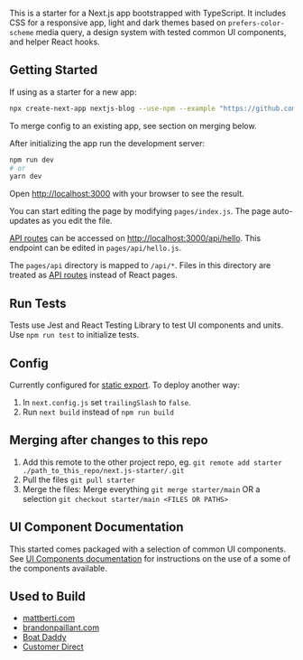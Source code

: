 This is a starter for a Next.js app bootstrapped with TypeScript. It includes CSS for a responsive app, light and dark themes based on `prefers-color-scheme` media query, a design system with tested common UI components, and helper React hooks.

## Getting Started

If using as a starter for a new app:

```bash
npx create-next-app nextjs-blog --use-npm --example "https://github.com/dr-spaceman/next.js-starter"
```

To merge config to an existing app, see section on merging below.

After initializing the app run the development server:

```bash
npm run dev
# or
yarn dev
```

Open [http://localhost:3000](http://localhost:3000) with your browser to see the result.

You can start editing the page by modifying `pages/index.js`. The page auto-updates as you edit the file.

[API routes](https://nextjs.org/docs/api-routes/introduction) can be accessed on [http://localhost:3000/api/hello](http://localhost:3000/api/hello). This endpoint can be edited in `pages/api/hello.js`.

The `pages/api` directory is mapped to `/api/*`. Files in this directory are treated as [API routes](https://nextjs.org/docs/api-routes/introduction) instead of React pages.

## Run Tests

Tests use Jest and React Testing Library to test UI components and units. Use `npm run test` to initialize tests.

## Config

Currently configured for [static export](https://nextjs.org/docs/advanced-features/static-html-export). To deploy another way:

1. In `next.config.js` set `trailingSlash` to `false`.
2. Run `next build` instead of `npm run build`

## Merging after changes to this repo

1. Add this remote to the other project repo, eg. `git remote add starter ./path_to_this_repo/next.js-starter/.git`
2. Pull the files `git pull starter`
3. Merge the files: Merge everything `git merge starter/main` OR a selection `git checkout starter/main <FILES OR PATHS>`

## UI Component Documentation

This started comes packaged with a selection of common UI components. See [UI Components documentation](https://next-js-starter-3nqkw5h5m-dr-spaceman.vercel.app/components/) for instructions on the use of a some of the components available.

## Used to Build

- [mattberti.com](https://mattberti.com)
- [brandonpaillant.com](https://brandenpaillant.com)
- [Boat Daddy](https://boatdaddy.app)
- [Customer Direct](https://customerdirect.net)
